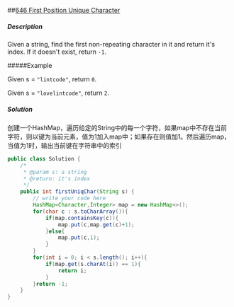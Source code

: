 ##[646 First Position Unique Character](http://www.lintcode.com/en/problem/first-position-unique-character/)

##### Description

Given a string, find the first non-repeating character in it and return it's index. If it doesn't exist, return `-1`.

#####Example

Given s = `"lintcode"`, return `0`.

Given s = `"lovelintcode"`, return `2`.

##### Solution

创建一个HashMap，遍历给定的String中的每一个字符，如果map中不存在当前字符，则以键为当前元素，值为1加入map中；如果存在则值加1。然后遍历map，当值为1时，输出当前键在字符串中的索引

```java
public class Solution {
    /*
     * @param s: a string
     * @return: it's index
     */
    public int firstUniqChar(String s) {
        // write your code here
        HashMap<Character,Integer> map = new HashMap<>();
        for(char c : s.toCharArray()){
            if(map.containsKey(c)){
                map.put(c,map.get(c)+1);
            }else{
                map.put(c,1);
            }
        }
        for(int i = 0; i < s.length(); i++){
            if(map.get(s.charAt(i)) == 1){
                return i;
            }
        }return -1;
    }
}
```

